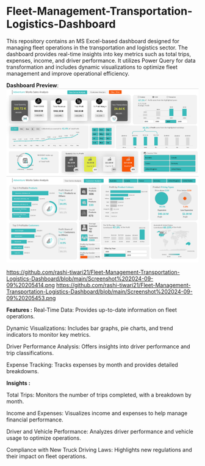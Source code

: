 # Fleet-Management-Transportation-Logistics-Dashboard
This repository contains an MS Excel-based dashboard designed for managing fleet operations in the transportation and logistics sector. The dashboard provides real-time insights into key metrics such as total trips, expenses, income, and driver performance. It utilizes Power Query for data transformation and includes dynamic visualizations to optimize fleet management and improve operational efficiency.

**Dashboard Preview**:
![Alt Text](https://github.com/rashi-tiwari21/logos/blob/main/Screenshot%202024-09-09%20205414.png)
![Alt Text](https://github.com/rashi-tiwari21/logos/blob/main/Screenshot%202024-09-09%20205453.png)

https://github.com/rashi-tiwari21/Fleet-Management-Transportation-Logistics-Dashboard/blob/main/Screenshot%202024-09-09%20205414.png
https://github.com/rashi-tiwari21/Fleet-Management-Transportation-Logistics-Dashboard/blob/main/Screenshot%202024-09-09%20205453.png

**Features :** 
Real-Time Data: Provides up-to-date information on fleet operations.

Dynamic Visualizations: Includes bar graphs, pie charts, and trend indicators to monitor key metrics.

Driver Performance Analysis: Offers insights into driver performance and trip classifications.

Expense Tracking: Tracks expenses by month and provides detailed breakdowns.

**Insights :** 

Total Trips: Monitors the number of trips completed, with a breakdown by month.

Income and Expenses: Visualizes income and expenses to help manage financial performance.

Driver and Vehicle Performance: Analyzes driver performance and vehicle usage to optimize operations.

Compliance with New Truck Driving Laws: Highlights new regulations and their impact on fleet operations.

